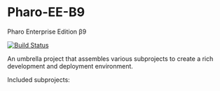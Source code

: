 # Pharo-EE-B9
Pharo Enterprise Edition β9

[![Build Status](https://travis-ci.org/svenvc/Pharo-EE-B9.svg?branch=master)](https://travis-ci.org/svenvc/Pharo-EE-B9)

An umbrella project that assembles various subprojects to create a rich development and deployment environment.

Included subprojects:
